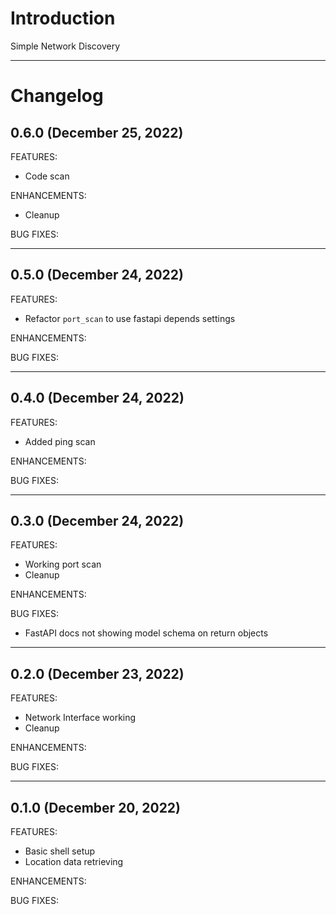 # Introduction
Simple Network Discovery

---

# Changelog

## 0.6.0 (December 25, 2022)

FEATURES:
* Code scan

ENHANCEMENTS:
* Cleanup

BUG FIXES:

---

## 0.5.0 (December 24, 2022)

FEATURES:
* Refactor `port_scan` to use fastapi depends settings

ENHANCEMENTS:

BUG FIXES:

---


## 0.4.0 (December 24, 2022)

FEATURES:
* Added ping scan

ENHANCEMENTS:

BUG FIXES:

---

## 0.3.0 (December 24, 2022)

FEATURES:
* Working port scan
* Cleanup

ENHANCEMENTS:

BUG FIXES:
* FastAPI docs not showing model schema on return objects

---

## 0.2.0 (December 23, 2022)

FEATURES:
* Network Interface working
* Cleanup

ENHANCEMENTS:

BUG FIXES:

---

## 0.1.0 (December 20, 2022)

FEATURES:
* Basic shell setup
* Location data retrieving

ENHANCEMENTS:

BUG FIXES:
